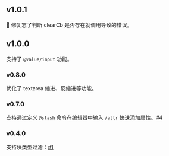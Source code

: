 ## v1.0.1

🐛 修复忘了判断 clearCb 是否存在就调用导致的错误。

## v1.0.0

支持了 `@value/input` 功能。

### v0.8.0

优化了 textarea 缩进、反缩进等功能。

### v0.7.0

支持通过定义 `@slash` 命令在编辑器中输入 `/attr` 快速添加属性。[#4](https://github.com/frostime/sy-quick-attr/issues/4)

### v0.4.0

支持块类型过滤：[#1](https://github.com/frostime/sy-quick-attr/issues/1)
